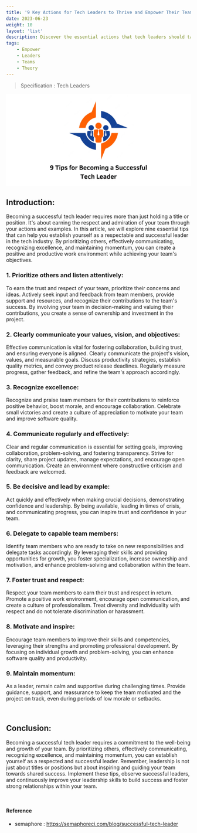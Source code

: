 ```yaml
---
title: '9 Key Actions for Tech Leaders to Thrive and Empower Their Teams'
date: 2023-06-23
weight: 10
layout: 'list'
description: Discover the essential actions that tech leaders should take to establish themselves as respected and successful leaders. From prioritizing others and effective communication to recognizing excellence and maintaining momentum, these actions will help inspire and empower your team for success.
tags:
    - Empower
    - Leaders
    - Teams
    - Theory
---
```

> Specification : Tech Leaders

![leader-theory](./images/leader.png)

## Introduction:
Becoming a successful tech leader requires more than just holding a title or position. It's about earning the respect and admiration of your team through your actions and examples. In this article, we will explore nine essential tips that can help you establish yourself as a respectable and successful leader in the tech industry. By prioritizing others, effectively communicating, recognizing excellence, and maintaining momentum, you can create a positive and productive work environment while achieving your team's objectives.

### 1. Prioritize others and listen attentively:
To earn the trust and respect of your team, prioritize their concerns and ideas. Actively seek input and feedback from team members, provide support and resources, and recognize their contributions to the team's success. By involving your team in decision-making and valuing their contributions, you create a sense of ownership and investment in the project.

### 2. Clearly communicate your values, vision, and objectives:
Effective communication is vital for fostering collaboration, building trust, and ensuring everyone is aligned. Clearly communicate the project's vision, values, and measurable goals. Discuss productivity strategies, establish quality metrics, and convey product release deadlines. Regularly measure progress, gather feedback, and refine the team's approach accordingly.

### 3. Recognize excellence:
Recognize and praise team members for their contributions to reinforce positive behavior, boost morale, and encourage collaboration. Celebrate small victories and create a culture of appreciation to motivate your team and improve software quality.

### 4. Communicate regularly and effectively:
Clear and regular communication is essential for setting goals, improving collaboration, problem-solving, and fostering transparency. Strive for clarity, share project updates, manage expectations, and encourage open communication. Create an environment where constructive criticism and feedback are welcomed.

### 5. Be decisive and lead by example:
Act quickly and effectively when making crucial decisions, demonstrating confidence and leadership. By being available, leading in times of crisis, and communicating progress, you can inspire trust and confidence in your team.

### 6. Delegate to capable team members:
Identify team members who are ready to take on new responsibilities and delegate tasks accordingly. By leveraging their skills and providing opportunities for growth, you foster specialization, increase ownership and motivation, and enhance problem-solving and collaboration within the team.

### 7. Foster trust and respect:
Respect your team members to earn their trust and respect in return. Promote a positive work environment, encourage open communication, and create a culture of professionalism. Treat diversity and individuality with respect and do not tolerate discrimination or harassment.

### 8. Motivate and inspire:
Encourage team members to improve their skills and competencies, leveraging their strengths and promoting professional development. By focusing on individual growth and problem-solving, you can enhance software quality and productivity.

### 9. Maintain momentum:
As a leader, remain calm and supportive during challenging times. Provide guidance, support, and reassurance to keep the team motivated and the project on track, even during periods of low morale or setbacks.

&nbsp;

## Conclusion:
Becoming a successful tech leader requires a commitment to the well-being and growth of your team. By prioritizing others, effectively communicating, recognizing excellence, and maintaining momentum, you can establish yourself as a respected and successful leader. Remember, leadership is not just about titles or positions but about inspiring and guiding your team towards shared success. Implement these tips, observe successful leaders, and continuously improve your leadership skills to build success and foster strong relationships within your team.

&nbsp;
#### Reference 
- semaphore : https://semaphoreci.com/blog/successful-tech-leader

